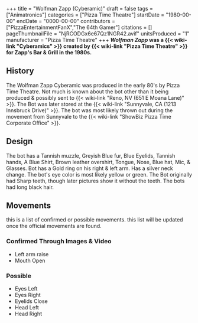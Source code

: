 +++
title = "Wolfman Zapp (Cyberamic)"
draft = false
tags = ["Animatronics"]
categories = ["Pizza Time Theatre"]
startDate = "1980-00-00"
endDate = "0000-00-00"
contributors = ["PizzaEntertainmentFanX","The 64th Gamer"]
citations = []
pageThumbnailFile = "NjRCODGx6e67Qz1NGR42.avif"
unitsProduced = "1"
manufacturer = "Pizza Time Theatre"
+++
***Wolfman Zapp* was a {{< wiki-link "Cyberamics" >}} created by {{< wiki-link "Pizza Time Theatre" >}} for Zapp's Bar & Grill in the 1980s.**

## History

The Wolfman Zapp Cyberamic was produced in the early 80's by Pizza Time Theatre. Not much is known about the bot other than it being produced & possibly sent to {{< wiki-link "Reno, NV (651 E Moana Lane)" >}}. The Bot was later stored at the {{< wiki-link "Sunnyvale, CA (1213 Innsbruck Drive)" >}}. The bot was most likely thrown out during the movement from Sunnyvale to the {{< wiki-link "ShowBiz Pizza Time Corporate Office" >}}.

## Design

The bot has a Tannish muzzle, Greyish Blue fur, Blue Eyelids, Tannish hands, A Blue Shirt, Brown leather overshirt, Tongue, Nose, Blue hat, Mic, & Glasses. Bot has a Gold ring on his right & left arm. Has a silver neck change. The bot's eye color is most likely yellow or green. The Bot originally had Sharp teeth, though later pictures show it without the teeth. The bots had long black hair.

## Movements

this is a list of confirmed or possible movements. this list will be updated once the official movements are found.

### Confirmed Through Images & Video

- Left arm raise
- Mouth Open

### Possible

- Eyes Left
- Eyes Right
- Eyelids Close
- Head Left
- Head Right
